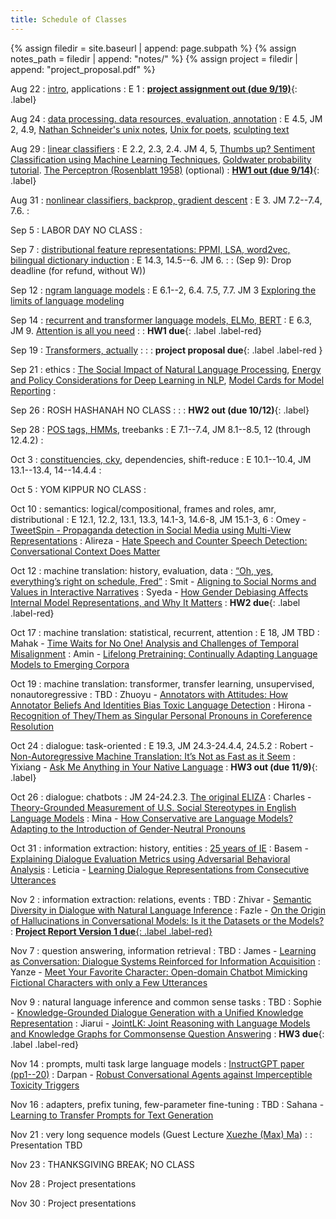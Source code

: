 ```yaml
---
title: Schedule of Classes
---
```



{% assign filedir = site.baseurl | append: page.subpath %} 
{% assign notes_path = filedir | append: "notes/" %} 
{% assign project = filedir | append: "project_proposal.pdf" %}

<!--  
Instructions:

INDENTATION COUNTS

Each day should be formatted exactly as follows

Date
: Lessons Covered
  : Reading List
    : In Class Presentations
: **Assignment/Announcement**{: .label}


To add a hyperlink for readings, due it as follows
  : [Example Paper](http://linktopaper.edu)

To make the hyperlink open in a new tab by default
  : [Example Paper](http://linktopaper.edu){:target=_"blank"}

The announcement can be made red for due dates as follows
: **Assignment Due**{: .label .label-red }

-->

Aug 22
: [intro](assets/files/intro_2022.pdf), applications
  : E 1
: [**project assignment out (due 9/19)**](assets/files/CSCI_662_Fall_2022_Project_Assignment.pdf){: .label}

Aug 24
: [data processing. data resources, evaluation, annotation](assets/files/data.pdf)
  : E 4.5, JM 2, 4.9, [Nathan Schneider's unix notes](https://github.com/nschneid/unix-text-commands), 
  [Unix for poets](https://www.cs.upc.edu/~padro/Unixforpoets.pdf), 
  [sculpting text](http://matt.might.net/articles/sculpting-text/)

Aug 29
: [linear classifiers](assets/files/linearmodels.pdf) 
  : E 2.2, 2.3, 2.4. JM 4, 5, [Thumbs up? Sentiment Classification using Machine Learning Techniques](https://aclanthology.org/W02-1011/),  [Goldwater probability tutorial](http://homepages.inf.ed.ac.uk/sgwater/teaching/general/probability.pdf). [The Perceptron (Rosenblatt 1958)](https://citeseerx.ist.psu.edu/viewdoc/download?doi=10.1.1.335.3398&rep=rep1&type=pdf) (optional)
: [**HW1 out (due 9/14)**](assets/files/hw1.pdf){: .label}  

Aug 31
: [nonlinear classifiers, backprop, gradient descent](assets/files/nonlinear.pdf)
  : E 3. JM 7.2--7.4, 7.6. 
    : 


Sep 5
: LABOR DAY NO CLASS
  : 

Sep 7
: [distributional feature representations: PPMI, LSA, word2vec, bilingual dictionary induction](assets/files/distrib.pdf)
  : E 14.3, 14.5--6. JM 6.
    : 
: (Sep 9):  Drop deadline (for refund, without W))

Sep 12
: [ngram language models](assets/files/ngram.pdf)
  : E 6.1--2, 6.4. 7.5, 7.7. JM 3 [Exploring the limits of language modeling](https://arxiv.org/abs/1602.02410)   

Sep 14
: [recurrent and transformer language models, ELMo, BERT](assets/files/ffrnn.pdf)
  : E 6.3, JM 9. [Attention is all you need](https://arxiv.org/abs/1706.03762)
    : <!-- Preni -- [The Importance of Modeling Social Factors of Language: Theory and Practice](https://aclanthology.org/2021.naacl-main.49/) -->
: **HW1 due**{: .label .label-red}

Sep 19
: [Transformers, actually](assets/files/transformer.pdf)
  : 
    : 
: **project proposal due**{: .label .label-red }

Sep 21
: ethics
  : [The Social Impact of Natural Language Processing](https://aclanthology.org/P16-2096.pdf), [Energy and Policy Considerations for Deep Learning in NLP](https://aclanthology.org/P19-1355/), [Model Cards for Model Reporting](https://arxiv.org/abs/1810.03993)
    : <!-- Taufeq -- [Smoothing and Shrinking the Sparse Seq2Seq Search Space](https://aclanthology.org/2021.naacl-main.210/) -->

Sep 26
: ROSH HASHANAH NO CLASS
  :
    :
: **HW2 out (due 10/12)**{: .label}

Sep 28
: [POS tags, HMMs](assets/files/poshmm.pdf), treebanks
  : E 7.1--7.4, JM 8.1--8.5, 12 (through 12.4.2)
    : <!-- Zhuochen -- [Continual Learning for Neural Machine Translation](https://aclanthology.org/2021.naacl-main.310/) -->


Oct 3
: [constituencies, cky](assets/files/constit.pdf), dependencies, shift-reduce
  : E 10.1--10.4, JM 13.1--13.4, 14--14.4.4
    : <!-- Fei -- [Counterfactual Data Augmentation for Neural Machine Translation](https://aclanthology.org/2021.naacl-main.18/) -->


Oct 5
: YOM KIPPUR NO CLASS
  :

Oct 10
: semantics: logical/compositional, frames and roles, amr, distributional
  : E 12.1, 12.2, 13.1, 13.3, 14.1-3, 14.6-8, JM 15.1-3, 6
    : Omey - [TweetSpin - Propaganda detection in Social Media using Multi-View Representations](https://aclanthology.org/2022.naacl-main.251/)
    : Alireza - [Hate Speech and Counter Speech Detection: Conversational Context Does Matter](https://aclanthology.org/2022.naacl-main.433/)


Oct 12
: machine translation: history, evaluation, data
  : [“Oh, yes, everything’s right on schedule, Fred”](https://www.cs.jhu.edu/~post/bitext/)
    : Smit - [Aligning to Social Norms and Values in Interactive Narratives](https://aclanthology.org/2022.naacl-main.439/)
    : Syeda - [How Gender Debiasing Affects Internal Model Representations, and Why It Matters](https://aclanthology.org/2022.naacl-main.188/)
: **HW2 due**{: .label .label-red}

Oct 17
: machine translation: statistical, recurrent, attention
  : E 18, JM TBD
    : Mahak - [Time Waits for No One! Analysis and Challenges of Temporal Misalignment](https://aclanthology.org/2022.naacl-main.435/)
    : Amin - [Lifelong Pretraining: Continually Adapting Language Models to Emerging Corpora](https://aclanthology.org/2022.bigscience-1.1/)
  
  
Oct 19
: machine translation: transformer, transfer learning, unsupervised, nonautoregressive
  : TBD
    : Zhuoyu - [Annotators with Attitudes: How Annotator Beliefs And Identities Bias Toxic Language Detection](https://aclanthology.org/2022.naacl-main.431/)
    : Hirona - [Recognition of They/Them as Singular Personal Pronouns in Coreference Resolution](https://aclanthology.org/2022.naacl-main.250/)
    
Oct 24
: dialogue: task-oriented
  : E 19.3, JM 24.3-24.4.4, 24.5.2
    : Robert - [Non-Autoregressive Machine Translation: It’s Not as Fast as it Seem](https://aclanthology.org/2022.naacl-main.129/)
    : Yixiang - [Ask Me Anything in Your Native Language](https://aclanthology.org/2022.naacl-main.30/)
: **HW3 out (due 11/9)**{: .label}    
  
Oct 26
: dialogue: chatbots
  : JM 24-24.2.3. [The original ELIZA](https://sites.google.com/view/elizagen-org/the-original-eliza)
    : Charles - [Theory-Grounded Measurement of U.S. Social Stereotypes in English Language Models](https://aclanthology.org/2022.naacl-main.92/)
    : Mina - [How Conservative are Language Models? Adapting to the Introduction of Gender-Neutral Pronouns](https://aclanthology.org/2022.naacl-main.265/)

Oct 31
: information extraction: history, entities
  : [25 years of IE](https://www.cambridge.org/core/journals/natural-language-engineering/article/twentyfive-years-of-information-extraction/0E5BB0D6AE906BB3C25037E2D74CA8F3/share/5ce1ad8430e190e282cc234c79c320c49906a7e2)
    : Basem - [Explaining Dialogue Evaluation Metrics using Adversarial Behavioral Analysis](https://aclanthology.org/2022.naacl-main.430/)
    : Leticia - [Learning Dialogue Representations from Consecutive Utterances](https://aclanthology.org/2022.naacl-main.55/)
    
Nov 2
: information extraction: relations, events
  : TBD
    : Zhivar - [Semantic Diversity in Dialogue with Natural Language Inference](https://aclanthology.org/2022.naacl-main.6/)
  : Fazle - [On the Origin of Hallucinations in Conversational Models: Is it the Datasets or the Models?](https://aclanthology.org/2022.naacl-main.387/)
: [**Project Report Version 1 due**{: .label .label-red}](({{project}}){:target="_blank"})

Nov 7
: question answering, information retrieval
  : TBD
    : James - [Learning as Conversation: Dialogue Systems Reinforced for Information Acquisition](https://aclanthology.org/2022.naacl-main.352/)
    : Yanze - [Meet Your Favorite Character: Open-domain Chatbot Mimicking Fictional Characters with only a Few Utterances](https://aclanthology.org/2022.naacl-main.377/)

Nov 9
: natural language inference and common sense tasks
  : TBD
    : Sophie - [Knowledge-Grounded Dialogue Generation with a Unified Knowledge Representation](https://aclanthology.org/2022.naacl-main.15/)
    : Jiarui - [JointLK: Joint Reasoning with Language Models and Knowledge Graphs for Commonsense Question Answering](https://aclanthology.org/2022.naacl-main.372/)
: **HW3 due**{: .label .label-red}

Nov 14
: prompts, multi task large language models
  :  [InstructGPT paper (pp1--20)](https://arxiv.org/abs/2203.02155)
    : Darpan - [Robust Conversational Agents against Imperceptible Toxicity Triggers](https://aclanthology.org/2022.naacl-main.204/)

Nov 16
: adapters, prefix tuning, few-parameter fine-tuning
  : TBD
    : Sahana - [Learning to Transfer Prompts for Text Generation](https://aclanthology.org/2022.naacl-main.257/)

Nov 21
: very long sequence models (Guest Lecture [Xuezhe (Max) Ma](https://xuezhemax.github.io/))
  : 
    : Presentation TBD

Nov 23
: THANKSGIVING BREAK; NO CLASS
  

Nov 28
: Project presentations
 

Nov 30
: Project presentations
